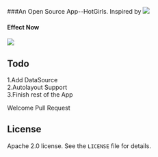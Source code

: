 
###An Open Source App--HotGirls.
Inspired by ![](http://m1.img.srcdd.com/farm5/d/2015/0518/16/878D8259215A5826C815CAA1F685B4C9_ORIG_400_300.gif)

#### Effect Now
![](http://m1.img.srcdd.com/farm5/d/2015/0520/11/FC89BEA4CFD736961DDA2594A7D654F2_ORIG_667_729.gif)

## Todo

1.Add DataSource   
2.Autolayout Support  
3.Finish rest of the App

Welcome Pull Request
## License

Apache 2.0 license. See the `LICENSE` file for details.
